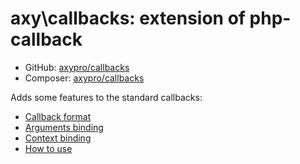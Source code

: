 # axy\callbacks: extension of php-callback
 
 * GitHub: [axypro/callbacks](https://github.com/axypro/callbacks)
 * Composer: [axypro/callbacks](https://packagist.org/packages/axy/callbacks)

Adds some features to the standard callbacks:

 * [Callback format](format.md)
 * [Arguments binding](args.md)
 * [Context binding](bind.md)
 * [How to use](Callback.md)
